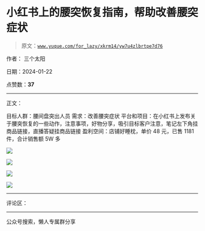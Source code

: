 # 小红书上的腰突恢复指南，帮助改善腰突症状

> 原文：[`www.yuque.com/for_lazy/xkrm14/yw7u4zlbrtpe7d76`](https://www.yuque.com/for_lazy/xkrm14/yw7u4zlbrtpe7d76)

作者： 三个太阳

日期：2024-01-22

点赞数：**37**

* * *

正文：

目标人群：腰间盘突出人员 需求：改善腰突症状
平台和项目：在小红书上发布关于腰突恢复的一些动作，注意事项，好物分享，吸引目标客户注意，笔记左下角挂商品链接，直播答疑挂商品链接
盈利空间：店铺好睡枕，单价 48 元，已售 1181 件，合计销售额 5W 多

![](img/ea77567082297ae81a3caa667ead8219.png)

![](img/1611316fa317b4746b6e3e1c65bf8c2f.png)

![](img/d27d53fae24b05a96c6cca7883d64aac.png)

![](img/02c32b748969d892b5b196272c6c9ecf.png)

* * *

评论区：

* * *

公众号搜索，懒人专属群分享